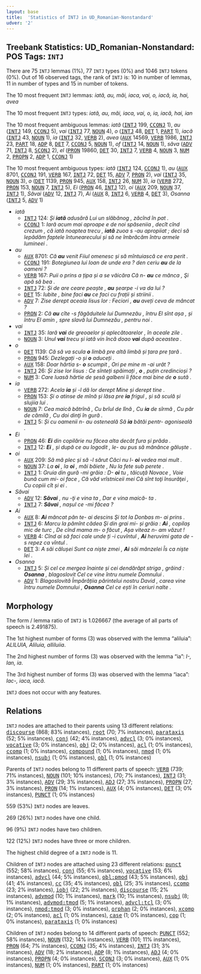 ```yaml
---
layout: base
title:  'Statistics of INTJ in UD_Romanian-Nonstandard'
udver: '2'
---
```


## Treebank Statistics: UD_Romanian-Nonstandard: POS Tags: `INTJ`

There are 75 `INTJ` lemmas (1%), 77 `INTJ` types (0%) and 1046 `INTJ` tokens (0%).
Out of 16 observed tags, the rank of `INTJ` is: 10 in number of lemmas, 11 in number of types and 15 in number of tokens.

The 10 most frequent `INTJ` lemmas: <em>iată, au, măi, iaca, vai, o, iacă, ia, hai, avea</em>

The 10 most frequent `INTJ` types:  <em>iată, au, măi, iaca, vai, o, ia, iacă, hai, ian</em>

The 10 most frequent ambiguous lemmas: <em>iată</em> (<tt><a href="ro_nonstandard-pos-INTJ.html">INTJ</a></tt> 199, <tt><a href="ro_nonstandard-pos-CCONJ.html">CCONJ</a></tt> 1), <em>au</em> (<tt><a href="ro_nonstandard-pos-INTJ.html">INTJ</a></tt> 149, <tt><a href="ro_nonstandard-pos-CCONJ.html">CCONJ</a></tt> 5), <em>vai</em> (<tt><a href="ro_nonstandard-pos-INTJ.html">INTJ</a></tt> 77, <tt><a href="ro_nonstandard-pos-NOUN.html">NOUN</a></tt> 4), <em>o</em> (<tt><a href="ro_nonstandard-pos-INTJ.html">INTJ</a></tt> 48, <tt><a href="ro_nonstandard-pos-DET.html">DET</a></tt> 1, <tt><a href="ro_nonstandard-pos-PART.html">PART</a></tt> 1), <em>iacă</em> (<tt><a href="ro_nonstandard-pos-INTJ.html">INTJ</a></tt> 43, <tt><a href="ro_nonstandard-pos-NOUN.html">NOUN</a></tt> 1), <em>ia</em> (<tt><a href="ro_nonstandard-pos-INTJ.html">INTJ</a></tt> 32, <tt><a href="ro_nonstandard-pos-VERB.html">VERB</a></tt> 2), <em>avea</em> (<tt><a href="ro_nonstandard-pos-AUX.html">AUX</a></tt> 14569, <tt><a href="ro_nonstandard-pos-VERB.html">VERB</a></tt> 1986, <tt><a href="ro_nonstandard-pos-INTJ.html">INTJ</a></tt> 23, <tt><a href="ro_nonstandard-pos-PART.html">PART</a></tt> 18, <tt><a href="ro_nonstandard-pos-ADP.html">ADP</a></tt> 8, <tt><a href="ro_nonstandard-pos-DET.html">DET</a></tt> 7, <tt><a href="ro_nonstandard-pos-CCONJ.html">CCONJ</a></tt> 5, <tt><a href="ro_nonstandard-pos-NOUN.html">NOUN</a></tt> 1), <em>of</em> (<tt><a href="ro_nonstandard-pos-INTJ.html">INTJ</a></tt> 14, <tt><a href="ro_nonstandard-pos-NOUN.html">NOUN</a></tt> 1), <em>săva</em> (<tt><a href="ro_nonstandard-pos-ADV.html">ADV</a></tt> 71, <tt><a href="ro_nonstandard-pos-INTJ.html">INTJ</a></tt> 8, <tt><a href="ro_nonstandard-pos-SCONJ.html">SCONJ</a></tt> 2), <em>el</em> (<tt><a href="ro_nonstandard-pos-PRON.html">PRON</a></tt> 19860, <tt><a href="ro_nonstandard-pos-DET.html">DET</a></tt> 30, <tt><a href="ro_nonstandard-pos-INTJ.html">INTJ</a></tt> 7, <tt><a href="ro_nonstandard-pos-VERB.html">VERB</a></tt> 4, <tt><a href="ro_nonstandard-pos-NOUN.html">NOUN</a></tt> 3, <tt><a href="ro_nonstandard-pos-NUM.html">NUM</a></tt> 2, <tt><a href="ro_nonstandard-pos-PROPN.html">PROPN</a></tt> 2, <tt><a href="ro_nonstandard-pos-ADP.html">ADP</a></tt> 1, <tt><a href="ro_nonstandard-pos-CCONJ.html">CCONJ</a></tt> 1)

The 10 most frequent ambiguous types:  <em>iată</em> (<tt><a href="ro_nonstandard-pos-INTJ.html">INTJ</a></tt> 124, <tt><a href="ro_nonstandard-pos-CCONJ.html">CCONJ</a></tt> 1), <em>au</em> (<tt><a href="ro_nonstandard-pos-AUX.html">AUX</a></tt> 8701, <tt><a href="ro_nonstandard-pos-CCONJ.html">CCONJ</a></tt> 191, <tt><a href="ro_nonstandard-pos-VERB.html">VERB</a></tt> 167, <tt><a href="ro_nonstandard-pos-INTJ.html">INTJ</a></tt> 72, <tt><a href="ro_nonstandard-pos-DET.html">DET</a></tt> 15, <tt><a href="ro_nonstandard-pos-ADV.html">ADV</a></tt> 7, <tt><a href="ro_nonstandard-pos-PRON.html">PRON</a></tt> 2), <em>vai</em> (<tt><a href="ro_nonstandard-pos-INTJ.html">INTJ</a></tt> 35, <tt><a href="ro_nonstandard-pos-NOUN.html">NOUN</a></tt> 3), <em>o</em> (<tt><a href="ro_nonstandard-pos-DET.html">DET</a></tt> 1139, <tt><a href="ro_nonstandard-pos-PRON.html">PRON</a></tt> 945, <tt><a href="ro_nonstandard-pos-AUX.html">AUX</a></tt> 158, <tt><a href="ro_nonstandard-pos-INTJ.html">INTJ</a></tt> 26, <tt><a href="ro_nonstandard-pos-NUM.html">NUM</a></tt> 3), <em>ia</em> (<tt><a href="ro_nonstandard-pos-VERB.html">VERB</a></tt> 272, <tt><a href="ro_nonstandard-pos-PRON.html">PRON</a></tt> 153, <tt><a href="ro_nonstandard-pos-NOUN.html">NOUN</a></tt> 7, <tt><a href="ro_nonstandard-pos-INTJ.html">INTJ</a></tt> 5), <em>Ei</em> (<tt><a href="ro_nonstandard-pos-PRON.html">PRON</a></tt> 46, <tt><a href="ro_nonstandard-pos-INTJ.html">INTJ</a></tt> 12), <em>oi</em> (<tt><a href="ro_nonstandard-pos-AUX.html">AUX</a></tt> 209, <tt><a href="ro_nonstandard-pos-NOUN.html">NOUN</a></tt> 37, <tt><a href="ro_nonstandard-pos-INTJ.html">INTJ</a></tt> 1), <em>Săvai</em> (<tt><a href="ro_nonstandard-pos-ADV.html">ADV</a></tt> 12, <tt><a href="ro_nonstandard-pos-INTJ.html">INTJ</a></tt> 7), <em>Ai</em> (<tt><a href="ro_nonstandard-pos-AUX.html">AUX</a></tt> 8, <tt><a href="ro_nonstandard-pos-INTJ.html">INTJ</a></tt> 6, <tt><a href="ro_nonstandard-pos-VERB.html">VERB</a></tt> 4, <tt><a href="ro_nonstandard-pos-DET.html">DET</a></tt> 3), <em>Osanna</em> (<tt><a href="ro_nonstandard-pos-INTJ.html">INTJ</a></tt> 5, <tt><a href="ro_nonstandard-pos-ADV.html">ADV</a></tt> 1)


* <em>iată</em>
  * <tt><a href="ro_nonstandard-pos-INTJ.html">INTJ</a></tt> 124: <em>Și <b>iată</b> adusără Lui un slăbănog , zăcînd în pat .</em>
  * <tt><a href="ro_nonstandard-pos-CCONJ.html">CCONJ</a></tt> 1: <em>Iară acum mai aproape e de noi spăseniia , decît cînd crezum , că iată noaptea trecu , <b>iată</b> zuoa s -au apropiiat ; deci să lepădăm faptele întunearecului și să ne îmbrăcăm întru armele lumineei .</em>
* <em>au</em>
  * <tt><a href="ro_nonstandard-pos-AUX.html">AUX</a></tt> 8701: <em>Că <b>au</b> venit Fiiul omenesc și să mîntuiască ce еrа perit .</em>
  * <tt><a href="ro_nonstandard-pos-CCONJ.html">CCONJ</a></tt> 191: <em>Botegiunea lui Ioan de unde era ? den ceriu <b>au</b> de la oameni ?</em>
  * <tt><a href="ro_nonstandard-pos-VERB.html">VERB</a></tt> 167: <em>Puii o prins a țipa și a se văicăra Că n- <b>au</b> ce mânca , Şi apă să bea .</em>
  * <tt><a href="ro_nonstandard-pos-INTJ.html">INTJ</a></tt> 72: <em>Și de are ceare peaște , <b>au</b> șearpe -i va da lui ?</em>
  * <tt><a href="ro_nonstandard-pos-DET.html">DET</a></tt> 15: <em>Iubite , bine faci <b>au</b> ce faci cu frații și striinii .</em>
  * <tt><a href="ro_nonstandard-pos-ADV.html">ADV</a></tt> 7: <em>Zise derept aceaia Iisus lor : Feciori , <b>au</b> aveți ceva de mâncat ?</em>
  * <tt><a href="ro_nonstandard-pos-PRON.html">PRON</a></tt> 2: <em>Că <b>au</b> cîte -s făgăduitele lui Dumnezău , întru El sînt așa , și întru El amin , spre slavă lui Dumnezău , pentru noi .</em>
* <em>vai</em>
  * <tt><a href="ro_nonstandard-pos-INTJ.html">INTJ</a></tt> 35: <em>Iară <b>vai</b> de greoaelor și aplecătoarelor , în aceale zile .</em>
  * <tt><a href="ro_nonstandard-pos-NOUN.html">NOUN</a></tt> 3: <em>Unul <b>vai</b> trecu și iată vin încă doao <b>vai</b> după aceastea .</em>
* <em>o</em>
  * <tt><a href="ro_nonstandard-pos-DET.html">DET</a></tt> 1139: <em>Că să va scula <b>o</b> limbă pre altă limbă și țara pre țară .</em>
  * <tt><a href="ro_nonstandard-pos-PRON.html">PRON</a></tt> 945: <em>Dezlegați -o și <b>o</b> aduceți .</em>
  * <tt><a href="ro_nonstandard-pos-AUX.html">AUX</a></tt> 158: <em>Doar hârtia s- <b>o</b> scumpit , Ori pe mine m -ai urât ?</em>
  * <tt><a href="ro_nonstandard-pos-INTJ.html">INTJ</a></tt> 26: <em>Și zise lor Iisus : Ce sînteți spăimați , <b>o</b> , puțin credincioși ?</em>
  * <tt><a href="ro_nonstandard-pos-NUM.html">NUM</a></tt> 3: <em>Care luasă hârtie de șesă galbeni îi făce mai bine de <b>o</b> sută .</em>
* <em>ia</em>
  * <tt><a href="ro_nonstandard-pos-VERB.html">VERB</a></tt> 272: <em>Acela <b>ia</b> și -l dă lor derept Mine și derept tine .</em>
  * <tt><a href="ro_nonstandard-pos-PRON.html">PRON</a></tt> 153: <em>Și o atinse de mînă și lăsa pre <b>ia</b> frigul , și să sculă și slujiia lui .</em>
  * <tt><a href="ro_nonstandard-pos-NOUN.html">NOUN</a></tt> 7: <em>Cea maică bătrînă , Cu brîul de lînă , Cu <b>ia</b> de sîrmă , Cu păr de cămilă , Cu doi dinţi în gură .</em>
  * <tt><a href="ro_nonstandard-pos-INTJ.html">INTJ</a></tt> 5: <em>Și cu oamenii n- au osteneală Să <b>ia</b> bătăi pentr- agoniseală .</em>
* <em>Ei</em>
  * <tt><a href="ro_nonstandard-pos-PRON.html">PRON</a></tt> 46: <em><b>Ei</b> din copilărie nu făcea alta decât fura și prăda .</em>
  * <tt><a href="ro_nonstandard-pos-INTJ.html">INTJ</a></tt> 12: <em><b>Ei</b> , și după ce au logodit , le- au pus să mănânce găluște .</em>
* <em>oi</em>
  * <tt><a href="ro_nonstandard-pos-AUX.html">AUX</a></tt> 209: <em>Să mă plec și să -l sărut Căci nu l- <b>oi</b> vedea mai mult .</em>
  * <tt><a href="ro_nonstandard-pos-NOUN.html">NOUN</a></tt> 37: <em>La <b>oi</b> , la <b>oi</b> , măi băiete , Nu la fete sub perete .</em>
  * <tt><a href="ro_nonstandard-pos-INTJ.html">INTJ</a></tt> 1: <em>Gruia din gură -mi grăia : D- <b>oi</b> tu , tăicuţă Novace , Voie bună cum mi- oi face , Că văd vrîstniceii mei Că sînt toţi însurăţei , Cu copiii cît și ei .</em>
* <em>Săvai</em>
  * <tt><a href="ro_nonstandard-pos-ADV.html">ADV</a></tt> 12: <em><b>Săvai</b> , nu -ţi e vina ta , Dar e vina maică- ta .</em>
  * <tt><a href="ro_nonstandard-pos-INTJ.html">INTJ</a></tt> 7: <em><b>Săvai</b> , nașul ce -mi făcea ?</em>
* <em>Ai</em>
  * <tt><a href="ro_nonstandard-pos-AUX.html">AUX</a></tt> 8: <em><b>Ai</b> mâncat pân te- ai descins Şi tot la Donbas m- ai prins .</em>
  * <tt><a href="ro_nonstandard-pos-INTJ.html">INTJ</a></tt> 6: <em>Marcu la pămînt cădea Şi din grai mi- și grăia : <b>Ai</b> , copilaș mic de turc , De cînd mama m- o făcut , Așa viteaz n- am văzut !</em>
  * <tt><a href="ro_nonstandard-pos-VERB.html">VERB</a></tt> 4: <em>Cînd ai să faci cale unde ți -i cuvîntul , <b>Ai</b> heruvimi gata de -s repez ca vîntul .</em>
  * <tt><a href="ro_nonstandard-pos-DET.html">DET</a></tt> 3: <em>A săi călușei Sunt ca niște zmei , <b>Ai</b> săi mânzelei Îs ca niște lei .</em>
* <em>Osanna</em>
  * <tt><a href="ro_nonstandard-pos-INTJ.html">INTJ</a></tt> 5: <em>Și cel ce mergea înainte și cei dendărăpt striga , grăind : <b>Osanna</b> , blagoslovit Cel ce vine întru numele Domnului .</em>
  * <tt><a href="ro_nonstandard-pos-ADV.html">ADV</a></tt> 1: <em>Blagoslovită Împărățiia părintelui nostru David , carea vine întru numele Domnului , <b>Osanna</b> Cel ce ești în ceriuri nalte .</em>

## Morphology

The form / lemma ratio of `INTJ` is 1.026667 (the average of all parts of speech is 2.491875).

The 1st highest number of forms (3) was observed with the lemma “aliluia”: <em>ALILUIA, Aliluia, alliluiia</em>.

The 2nd highest number of forms (3) was observed with the lemma “ia”: <em>I-, Ian, ia</em>.

The 3rd highest number of forms (3) was observed with the lemma “iaca”: <em>Iac-, iaca, iacă</em>.

`INTJ` does not occur with any features.


## Relations

`INTJ` nodes are attached to their parents using 13 different relations: <tt><a href="ro_nonstandard-dep-discourse.html">discourse</a></tt> (868; 83% instances), <tt><a href="ro_nonstandard-dep-root.html">root</a></tt> (70; 7% instances), <tt><a href="ro_nonstandard-dep-parataxis.html">parataxis</a></tt> (52; 5% instances), <tt><a href="ro_nonstandard-dep-conj.html">conj</a></tt> (42; 4% instances), <tt><a href="ro_nonstandard-dep-advcl.html">advcl</a></tt> (3; 0% instances), <tt><a href="ro_nonstandard-dep-vocative.html">vocative</a></tt> (3; 0% instances), <tt><a href="ro_nonstandard-dep-obj.html">obj</a></tt> (2; 0% instances), <tt><a href="ro_nonstandard-dep-acl.html">acl</a></tt> (1; 0% instances), <tt><a href="ro_nonstandard-dep-ccomp.html">ccomp</a></tt> (1; 0% instances), <tt><a href="ro_nonstandard-dep-compound.html">compound</a></tt> (1; 0% instances), <tt><a href="ro_nonstandard-dep-nmod.html">nmod</a></tt> (1; 0% instances), <tt><a href="ro_nonstandard-dep-nsubj.html">nsubj</a></tt> (1; 0% instances), <tt><a href="ro_nonstandard-dep-obl.html">obl</a></tt> (1; 0% instances)

Parents of `INTJ` nodes belong to 11 different parts of speech: <tt><a href="ro_nonstandard-pos-VERB.html">VERB</a></tt> (739; 71% instances), <tt><a href="ro_nonstandard-pos-NOUN.html">NOUN</a></tt> (101; 10% instances),  (70; 7% instances), <tt><a href="ro_nonstandard-pos-INTJ.html">INTJ</a></tt> (31; 3% instances), <tt><a href="ro_nonstandard-pos-ADV.html">ADV</a></tt> (29; 3% instances), <tt><a href="ro_nonstandard-pos-ADJ.html">ADJ</a></tt> (27; 3% instances), <tt><a href="ro_nonstandard-pos-PROPN.html">PROPN</a></tt> (27; 3% instances), <tt><a href="ro_nonstandard-pos-PRON.html">PRON</a></tt> (14; 1% instances), <tt><a href="ro_nonstandard-pos-AUX.html">AUX</a></tt> (4; 0% instances), <tt><a href="ro_nonstandard-pos-DET.html">DET</a></tt> (3; 0% instances), <tt><a href="ro_nonstandard-pos-PUNCT.html">PUNCT</a></tt> (1; 0% instances)

559 (53%) `INTJ` nodes are leaves.

269 (26%) `INTJ` nodes have one child.

96 (9%) `INTJ` nodes have two children.

122 (12%) `INTJ` nodes have three or more children.

The highest child degree of a `INTJ` node is 11.

Children of `INTJ` nodes are attached using 23 different relations: <tt><a href="ro_nonstandard-dep-punct.html">punct</a></tt> (552; 58% instances), <tt><a href="ro_nonstandard-dep-conj.html">conj</a></tt> (55; 6% instances), <tt><a href="ro_nonstandard-dep-vocative.html">vocative</a></tt> (53; 6% instances), <tt><a href="ro_nonstandard-dep-advcl.html">advcl</a></tt> (44; 5% instances), <tt><a href="ro_nonstandard-dep-obl-pmod.html">obl:pmod</a></tt> (43; 5% instances), <tt><a href="ro_nonstandard-dep-obj.html">obj</a></tt> (41; 4% instances), <tt><a href="ro_nonstandard-dep-cc.html">cc</a></tt> (35; 4% instances), <tt><a href="ro_nonstandard-dep-obl.html">obl</a></tt> (25; 3% instances), <tt><a href="ro_nonstandard-dep-ccomp.html">ccomp</a></tt> (23; 2% instances), <tt><a href="ro_nonstandard-dep-iobj.html">iobj</a></tt> (22; 2% instances), <tt><a href="ro_nonstandard-dep-discourse.html">discourse</a></tt> (15; 2% instances), <tt><a href="ro_nonstandard-dep-advmod.html">advmod</a></tt> (10; 1% instances), <tt><a href="ro_nonstandard-dep-mark.html">mark</a></tt> (10; 1% instances), <tt><a href="ro_nonstandard-dep-nsubj.html">nsubj</a></tt> (8; 1% instances), <tt><a href="ro_nonstandard-dep-advmod-tmod.html">advmod:tmod</a></tt> (5; 1% instances), <tt><a href="ro_nonstandard-dep-advcl-tcl.html">advcl:tcl</a></tt> (3; 0% instances), <tt><a href="ro_nonstandard-dep-nmod-tmod.html">nmod:tmod</a></tt> (3; 0% instances), <tt><a href="ro_nonstandard-dep-orphan.html">orphan</a></tt> (2; 0% instances), <tt><a href="ro_nonstandard-dep-xcomp.html">xcomp</a></tt> (2; 0% instances), <tt><a href="ro_nonstandard-dep-acl.html">acl</a></tt> (1; 0% instances), <tt><a href="ro_nonstandard-dep-case.html">case</a></tt> (1; 0% instances), <tt><a href="ro_nonstandard-dep-cop.html">cop</a></tt> (1; 0% instances), <tt><a href="ro_nonstandard-dep-parataxis.html">parataxis</a></tt> (1; 0% instances)

Children of `INTJ` nodes belong to 14 different parts of speech: <tt><a href="ro_nonstandard-pos-PUNCT.html">PUNCT</a></tt> (552; 58% instances), <tt><a href="ro_nonstandard-pos-NOUN.html">NOUN</a></tt> (132; 14% instances), <tt><a href="ro_nonstandard-pos-VERB.html">VERB</a></tt> (101; 11% instances), <tt><a href="ro_nonstandard-pos-PRON.html">PRON</a></tt> (64; 7% instances), <tt><a href="ro_nonstandard-pos-CCONJ.html">CCONJ</a></tt> (35; 4% instances), <tt><a href="ro_nonstandard-pos-INTJ.html">INTJ</a></tt> (31; 3% instances), <tt><a href="ro_nonstandard-pos-ADV.html">ADV</a></tt> (18; 2% instances), <tt><a href="ro_nonstandard-pos-ADP.html">ADP</a></tt> (8; 1% instances), <tt><a href="ro_nonstandard-pos-ADJ.html">ADJ</a></tt> (4; 0% instances), <tt><a href="ro_nonstandard-pos-PROPN.html">PROPN</a></tt> (4; 0% instances), <tt><a href="ro_nonstandard-pos-SCONJ.html">SCONJ</a></tt> (3; 0% instances), <tt><a href="ro_nonstandard-pos-AUX.html">AUX</a></tt> (1; 0% instances), <tt><a href="ro_nonstandard-pos-NUM.html">NUM</a></tt> (1; 0% instances), <tt><a href="ro_nonstandard-pos-PART.html">PART</a></tt> (1; 0% instances)

